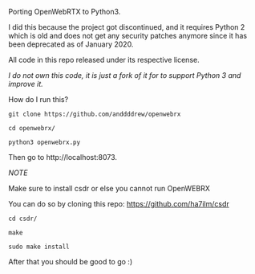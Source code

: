 Porting OpenWebRTX to Python3.

I did this because the project got discontinued, and it requires Python 2 which is old and does not get any security patches anymore since it has been deprecated as of January 2020.

All code in this repo released under its respective license.

*I do not own this code, it is just a fork of it for to support Python 3 and improve it.*


How do I run this?

`git clone https://github.com/anddddrew/openwebrx`

`cd openwebrx/`

`python3 openwebrx.py`

Then go to http://localhost:8073.

*NOTE*

Make sure to install csdr or else you cannot run OpenWEBRX

You can do so by cloning this repo:
https://github.com/ha7ilm/csdr

`cd csdr/`

`make`

`sudo make install`

After that you should be good to go :)
